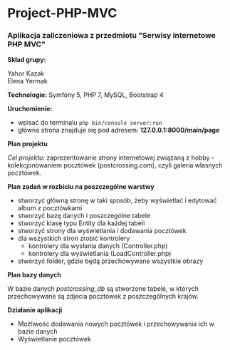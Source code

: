 # Project-PHP-MVC
### Aplikacja zaliczeniowa z przedmiotu "Serwisy internetowe PHP MVC"

**Skład grupy:**

Yahor Kazak  
Elena Yermak 

**Technologie:**
Symfony 5, PHP 7, MySQL, Bootstrap 4

**Uruchomienie:**
- wpisać do terminalu ``` php bin/console server:run ```
- główna strona znajduje się pod adresem: **127.0.0.1:8000/main/page**

**Plan projektu**
 
*Cel projektu:* zaprezentowanie strony internetowej związaną z hobby – kolekcjonowaniem pocztówek (postcrossing.com), czyli galeria własnych pocztówek. 

**Plan zadań w rozbiciu na poszczególne warstwy**
- stworzyć główną stronę w taki sposób, żeby wyświetlać i edytować album z pocztówkami 
- stworzyć bazę danych i poszczególne tabele 
- stworzyć klasę typu Entity dla każdej tabeli 
- stworzyć strony dla wyświetlania i dodawania pocztówek
- dla wszystkich stron zrobić kontrolery
    - kontrolery dla wysłania danych (<Kraj>Controller.php)
    - kontrolery dla wyświetlania (LoadController<Kraj>.php)
- stworzyć folder, gdzie będą przechowywane wszystkie obrazy

**Plan bazy danych**

W bazie danych *postcrossing_db* są stworzone tabele, w których przechowywane są zdjecia pocztówek z poszczególnych krajów.

**Działanie aplikacji** 
- Możliwość dodawania nowych pocztówek i przechowywania ich w bazie danych
- Wyświetlanie pocztówek 

